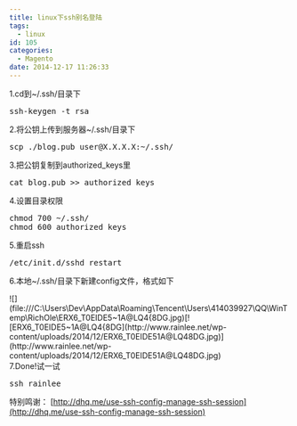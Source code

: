 ```yaml
---
title: linux下ssh别名登陆
tags:
  - linux
id: 105
categories:
  - Magento
date: 2014-12-17 11:26:33
---
```


1.cd到~/.ssh/目录下
<pre class="lang:default decode:true ">ssh-keygen -t rsa</pre>
2.将公钥上传到服务器~/.ssh/目录下
<pre class="lang:default decode:true ">scp ./blog.pub user@X.X.X.X:~/.ssh/</pre>
3.把公钥复制到authorized_keys里
<pre class="lang:default decode:true ">cat blog.pub &gt;&gt; authorized_keys</pre>
4.设置目录权限
<pre class="lang:default decode:true ">chmod 700 ~/.ssh/
chmod 600 authorized_keys</pre>
5.重启ssh
<pre class="lang:default decode:true ">/etc/init.d/sshd restart</pre>
6.本地~/.ssh/目录下新建config文件，格式如下

<!--StartFragment -->
<div>![](file:///C:\Users\Dev\AppData\Roaming\Tencent\Users\414039927\QQ\WinTemp\RichOle\ERX6_T0EIDE5~1A@LQ4{8DG.jpg)[![ERX6_T0EIDE5~1A@LQ4{8DG](http://www.rainlee.net/wp-content/uploads/2014/12/ERX6_T0EIDE51A@LQ48DG.jpg)](http://www.rainlee.net/wp-content/uploads/2014/12/ERX6_T0EIDE51A@LQ48DG.jpg)</div>
<div></div>
<div></div>
7.Done!试一试
<pre class="lang:default decode:true ">ssh rainlee</pre>

特别鸣谢：
[http://dhq.me/use-ssh-config-manage-ssh-session](http://dhq.me/use-ssh-config-manage-ssh-session)